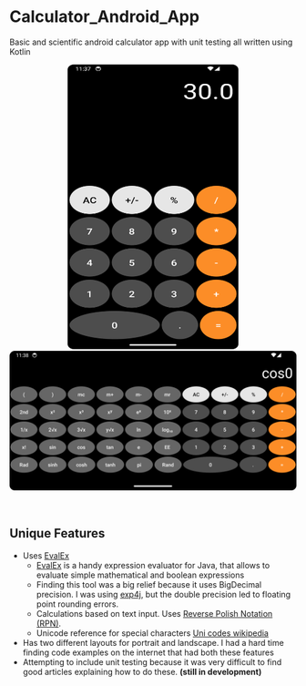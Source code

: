 # Calculator_Android_App
Basic and scientific android calculator app with unit testing all written using Kotlin
<br>



<p align="center">
  <img src="./images/Screenshot_20240706_233721.png" height="500" width="300" title="Simple Calculator Portrait Layout">
  <img src="./images/Screenshot_20240706_233809.png" width="600" alt="Scientific Calculator Landscape Layout">
</p>
<br>

## Unique Features
* Uses [EvalEx](https://github.com/uklimaschewski/EvalEx)
  * [EvalEx](https://github.com/uklimaschewski/EvalEx) is a handy expression evaluator for Java, that allows to evaluate simple mathematical and boolean expressions
  * Finding this tool was a big relief because it uses BigDecimal precision.  I was using [exp4j](https://github.com/fasseg/exp4j), but the double precision led to floating point rounding errors.
  * Calculations based on text input.  Uses [Reverse Polish Notation (RPN)](https://en.wikipedia.org/wiki/Reverse_Polish_notation).
  * Unicode reference for special characters [Uni codes wikipedia](https://en.wikipedia.org/wiki/List_of_Unicode_characters)
* Has two different layouts for portrait and landscape.  I had a hard time finding code examples on the internet that had both these features
* Attempting to include unit testing because it was very difficult to find good articles explaining how to do these.  **(still in development)**
  <br>
